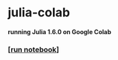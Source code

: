 # julia-colab
#### running Julia 1.6.0 on Google Colab

### [[run notebook](https://colab.research.google.com/drive/1_PPs6sk2Jm53JkzPC4QFHzfdHYL-rG6s?usp=sharing)]

